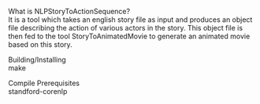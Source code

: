 What is NLPStoryToActionSequence?   
It is a tool which takes an english story file as input and produces an object file describing the action of various actors in the story. This object file is then fed to the tool StoryToAnimatedMovie to generate an animated movie based on this story.

Building/Installing    
make

Compile Prerequisites   
standford-corenlp
